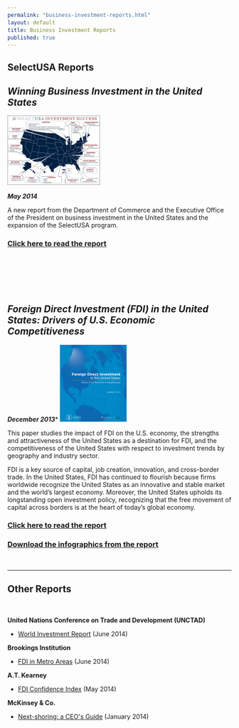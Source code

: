 ```yaml
---
permalink: "business-investment-reports.html"
layout: default
title: Business Investment Reports
published: true
---
```


## **SelectUSA Reports**

## _Winning Business Investment in the United States_
<span class="imgright">![Map of SelectUSA Successes](images/selectusa_map_of_successes-208x156.jpg "Map of SelectUSA Successes")</span>

**_May 2014_**

A new report from the Department of Commerce and
the Executive Office of the President on business investment in the United
States and the expansion of the SelectUSA program.

### [Click here to read the report](http://www.whitehouse.gov/sites/default/files/docs/winning_business_investment_in_the_united_states.pdf)

&nbsp;

&nbsp;

&nbsp;

## _Foreign Direct Investment (FDI) in the United States: Drivers of U.S. Economic Competitiveness_

**_December 2013_***
<span class="imgright">![FDI Report Cover](images/cover_fdi_report_2013dec31.jpg)</span>

This paper studies the impact of FDI on the U.S. economy, the strengths and attractiveness of the United States as a destination for FDI, and the competitiveness of the United States with respect to investment trends by geography and industry sector.

FDI is a key source of capital, job creation, innovation, and cross-border trade. In the United States, FDI has continued to flourish because firms worldwide recognize the United States as an innovative and stable market and the world’s largest economy. Moreover, the United States upholds its longstanding open investment policy, recognizing that the free movement of capital across borders is at the heart of today’s global economy.

### **[Click here to read the report](documents/full_report_-_fdi_in_the_united_states.pdf)**

### [](documents/2013-12-31_figures_-_selectusa_report_-_fdi_in_the_united_states.pdf)**[Download the infographics from the report](documents/2013-12-31_figures_-_selectusa_report_-_fdi_in_the_united_states.pdf)**

&nbsp;

* * *

## **Other Reports**

&nbsp;

**United Nations Conference on Trade and Development (UNCTAD)&nbsp;**

*   [World Investment Report](http://unctad.org/en/pages/PublicationWebflyer.aspx?publicationid=937)&nbsp;(June 2014)

**Brookings Institution**

*   [FDI in Metro Areas](http://www.brookings.edu/research/reports/2014/06/20-fdi-us-metro-areas-saha-fikri-marchio) (June 2014)

**A.T. Kearney**

*   [FDI Confidence Index](http://www.atkearney.com/research-studies/foreign-direct-investment-confidence-index/full-report/)&nbsp;(May 2014)

**McKinsey &amp; Co.**

*   [Next-shoring: a CEO's Guide](http://www.mckinsey.com/insights/manufacturing/next-shoring_a_ceos_guide)&nbsp;(January 2014)